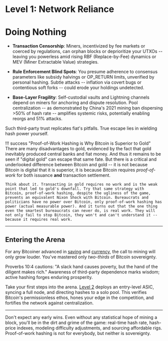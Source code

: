 # Level 1: Network Reliance

# Doing Nothing 



- **Transaction Censorship**: Miners, incentivized by fee markets or coerced by regulations, can orphan blocks or deprioritize your UTXOs -- leaving you powerless amid rising RBF (Replace-by-Fee) dynamics or MEV (Miner Extractable Value) strategies.

- **Rule Enforcement Blind Spots**: You presume adherence to consensus parameters like subsidy halvings or OP_RETURN limits, unverified by personal hashing. Subtle attacks -- inflation via covert bugs or contentious soft forks -- could erode your holdings undetected.

- **Base-Layer Fragility**: Self-custodial vaults and Lightning channels depend on miners for anchoring and dispute resolution. Pool centralization -- as demonstrated by China's 2021 mining ban dispersing >50% of hash rate -- amplifies systemic risks, potentially enabling reorgs and 51% attacks.

Such third-party trust replicates fiat's pitfalls. True escape lies in wielding hash power yourself.

!!! success "Proof-of-Work Hashing is Why Bitcoin is Superior to Gold"
    There are many disadvantages to gold, evidenced by the fact that gold inevitably produced central banks and fiat money. And thus it remains to be seen if "digital gold" can escape that same fate. But there is a critical and underlooked difference between Bitcoin and gold -- it is not because Bitcoin is digital that it is superior, it is because Bitcoin requires *proof-of-work* for both issuance **and** transaction settlement.
    
    Think about it. Transacting in gold requires no work and is the weak point that led to gold's downfall. Try that same strategy with Bitcoin, proof-of-work hashing, despite the ugliness of the game, prevents an equivalent Nixon Shock with Bitcoin. Bureaucrats and politicians have no power over Bitcoin, only proof-of-work hashing has power (actual measurable power). And it turns out that the one thing even the smartest bureaucrats can never do, is real work. They will not only fail to stop Bitcoin, they won't and can't understand it -- because it requires real work.



---

## Entering the Arena

For any Bitcoiner advanced in [saving](../../saving/index.md) and [currency](../../currency/index.md), the call to mining will only grow louder. You've mastered only *two-thirds* of Bitcoin sovereignty.

Proverbs 10:4 cautions: "A slack hand causes poverty, but the hand of the diligent makes rich." Awareness of third-party dependence marks wisdom; active hashing forges enduring prosperity.

Take your first steps into the arena. [Level 2](level-2.md) deploys an entry-level ASIC, syncing a full node, and directing hashes to a solo pool. This verifies Bitcoin's permissionless ethos, hones your edge in the competition, and fortifies the network against centralization.

---

Don't expect any early wins. Even without any statistical hope of mining a block, you'll be in the dirt and grime of the game: real-time hash rate, hash-price indexes, modeling difficulty adjustments, and sourcing affordable rigs. Proof-of-work hashing is not for everybody, but neither is sovereignty.


